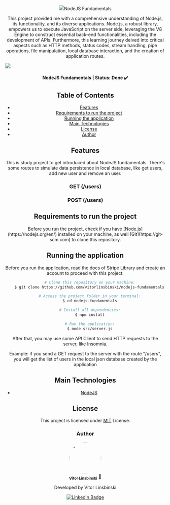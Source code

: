 <div align="center">
  <img src="./assets/nodejs-ar21.svg />
</div>

<h1 align = "center">NodeJS Fundamentals</h1>

<p>This project provided me with a comprehensive understanding of Node.js, its functionality, and its diverse applications. Node.js, a robust library, empowers us to execute JavaScript on the server side, leveraging the V8 Engine to construct essential back-end functionalities, including the development of APIs. Furthermore, this learning journey delved into critical aspects such as HTTP methods, status codes, stream handling, pipe operations, file manipulation, local database interaction, and the creation of application routes.

</p>

<div align="center">
  <div style="display: flex; justify-content: space-between; align-items: center;">
    <img src="https://img.shields.io/static/v1?label=node&message=v18.7.1&color=blue&style=plastic&logo="/>
  </div>
</div>

<h4 align="center"> 
	NodeJS Fundamentals | Status: Done ✔️
</h4>

## Table of Contents

- [Features](#features)
- [Requirements to run the project](#requirements-to-run-the-project)
- [Running the application](#running-the-application)
- [Main Technologies](#main-technologies)
- [License](#license)
- [Author](#author)

## Features

This is study project to get introduced about NodeJS fundamentals. There's some routes to simulate data persistence in local database, like get users, add new user and remove an user.

### GET (/users)

### POST (/users)

## Requirements to run the project

<p>Before you run the project, check if you have [Node.js](https://nodejs.org/en/) installed on your machine, as well [Git](https://git-scm.com) to clone this repository.</p>

## Running the application

<p>Before you run the application, read the docs of Stripe Library and create an account to proceed with this project.</p>

```bash
    # Clone this repository on your machine:
    $ git clone https://github.com/vitorlinsbinski/nodejs-fundamentals.git

    # Access the project folder in your terminal:
    $ cd nodejs-fundamentals

    # Install all dependencies:
    $ npm install

    # Run the application:
    $ node src/server.js
```

<p>After that, you may use some API Client to send HTTP requests to the server, like Insomnia.</p>

<span>Example: if you send a GET request to the server with the route "/users", you will get the list of users in the local json database created by the application</span>

## Main Technologies

- [NodeJS](https://nodejs.org/)

## License

This project is licensed under [MIT](https://choosealicense.com/licenses/mit/) License.

### Author

<a href="https://github.com/vitorlinsbinski">
 <img style="border-radius: 50%;" src="https://avatars.githubusercontent.com/u/69444717?v=4" width="100px;" alt=""/>
 <br />
 <sub><b>Vitor Linsbinski</b></sub></a> <a href="https://github.com/vitorlinsbinski" title="">🚀</a>

Developed by Vitor Linsbinski

[![Linkedin Badge](https://img.shields.io/badge/-Vitor-blue?style=flat-square&logo=Linkedin&logoColor=white&link=https://www.linkedin.com/in/vitorlinsbinski/)](https://www.linkedin.com/in/vitorlinsbinski/)

```

```
